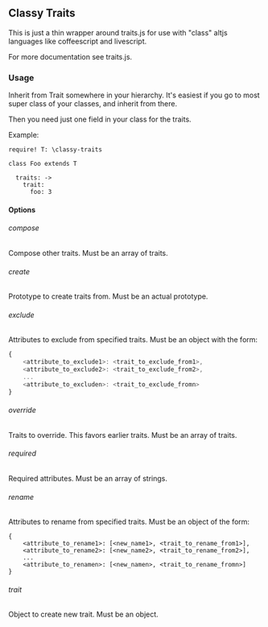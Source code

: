 ## Classy Traits

This is just a thin wrapper around traits.js for use with "class" altjs languages like coffeescript and livescript.

For more documentation see traits.js.

### Usage

Inherit from Trait somewhere in your hierarchy.
It's easiest if you go to most super class of your classes,
and inherit from there.

Then you need just one field in your class for the traits.

Example:
```livescript
require! T: \classy-traits

class Foo extends T

  traits: ->
    trait:
      foo: 3

```

#### Options

###### compose

Compose other traits.
Must be an array of traits.

###### create

Prototype to create traits from.
Must be an actual prototype.

###### exclude

Attributes to exclude from specified traits.
Must be an object with the form:

```javascript
{
    <attribute_to_exclude1>: <trait_to_exclude_from1>,
    <attribute_to_exclude2>: <trait_to_exclude_from2>,
    ...
    <attribute_to_excluden>: <trait_to_exclude_fromn>
}
```

###### override

Traits to override.
This favors earlier traits.
Must be an array of traits.

###### required

Required attributes.
Must be an array of strings.

###### rename

Attributes to rename from specified traits.
Must be an object of the form:

```
{
    <attribute_to_rename1>: [<new_name1>, <trait_to_rename_from1>],
    <attribute_to_rename2>: [<new_name2>, <trait_to_rename_from2>],
    ...
    <attribute_to_renamen>: [<new_namen>, <trait_to_rename_fromn>]
}
```

###### trait

Object to create new trait.
Must be an object.
